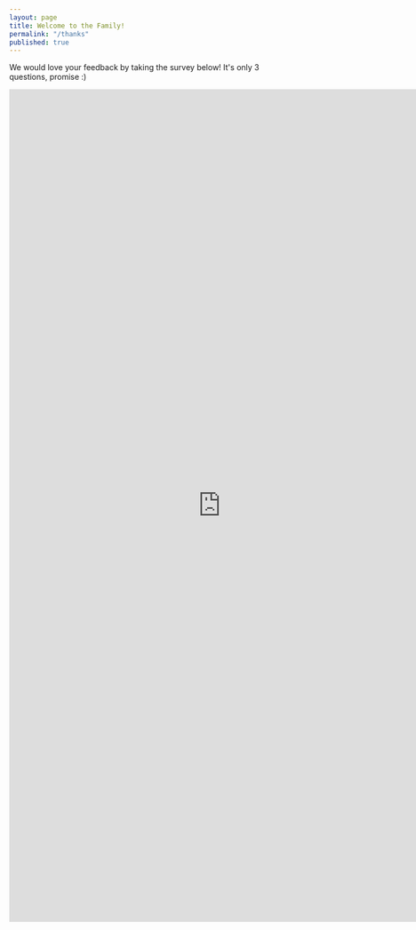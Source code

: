 ```yaml
---
layout: page
title: Welcome to the Family!
permalink: "/thanks"
published: true
---
```

We would love your feedback by taking the survey below! It's only 3 questions, promise :)

<iframe src="https://docs.google.com/forms/d/e/1FAIpQLSeUNvQkoojb67c4nlaMev48gzZxhlrE5iQLjan4n51Vqk1fdg/viewform?embedded=true" width="760" height="1500" frameborder="0" marginheight="0" marginwidth="0">Loading...</iframe>
